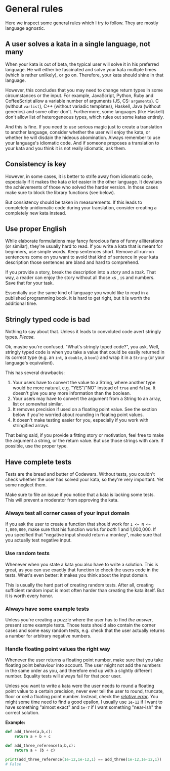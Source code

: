 General rules
=============

Here we inspect some general rules which I try to follow. They are mostly
language agnostic.

A user solves a kata in a single language, not many
---------------------------------------------------

When your kata is out of beta, the typical user will solve it in his
preferred language. He will either be fascinated and solve your kata
multiple times (which is rather unlikely), or go on. Therefore, your kata
should shine in that language.

However, this concludes that you may need to change return types in some
circumstances or the input. For example, JavaScript, Python, Ruby and
CoffeeScript allow a variable number of arguments (JS, CS: `arguments`). C
(without `varlist`), C++ (without variadic templates), Haskell, Java
(without generics) and some other don't. Furthermore, some languages (like
Haskell) don't allow list of heterogeneous types, which rules out some
katas entirely.

And this is fine. If you need to use serious magic just to create a
translation to another language, consider whether the user will enjoy the
kata, or whether he will disdain the hideous abomination. Always remember
to use your language's idiomatic code. And if someone proposes a
translation to your kata and you think it is not really idiomatic, ask them.

Consistency is key
------------------

However, in some cases, it is better to strife away from idiomatic code,
especially if it makes the kata *a lot* easier in the other language. It
devalues the achievements of those who solved the harder version. In those
cases make sure to block the library functions (see below).

But consistency should be taken in measurements. If this leads to
completely unidiomatic code during your translation, consider creating a
completely new kata instead.

Use proper English
-------------------

While elaborate formulations may fancy ferocious fans of funny
alliterations (or similar), they're usually hard to read. If you write a
kata that is meant for beginners, use simple words. Keep sentences short.
Remove all run-on sentencens come on you want to avoid that kind of sentence
in your kata description those sentences are bland and hard to comprehend.

If you provide a story, break the description into a _story_ and
a _task_. That way, a reader can enjoy the story without all those `x`s ,
`i`s and numbers. Save that for your task.

Essentially use the same kind of language you would like to read in a
published programming book. it is hard to get right, but it is worth the
additional time.

Stringly typed code is bad
--------------------------

Nothing to say about that. Unless it leads to convoluted code avert
stringly types. *Please.*

Ok, maybe you're confused. "What's stringly typed code?", you ask.
Well, stringly typed code is when you take a value that could be easily
returned in its correct type (e.g. an `int`, a `double`, a `bool`) and wrap
it in a `String` (or your language's equivalent).

This has several drawbacks:

1. Your users have to convert the value to a String, where another type would
   be more natural, e.g. "YES"/"NO" instead of `true` and `false`.
   It doesn't give you any more information than the boolean.
2. Your users may have to convert the argument from a String to an array, list
   or somewhat similar.
3. It removes precision if used on a floating point value. See the section below
   if you're worried about rounding in floating point values.
4. It doesn't make testing easier for you, especially if you work with
   stringified arrays.

That being said, if you provide a fitting story or motivation, feel free to make
the argument a string, or the return value. But use those strings with care. If
possible, use the proper type.

Have complete tests
-------------------

Tests are the bread and butter of Codewars. Without tests, you couldn't
check whether the user has solved your kata, so they're very important. Yet
some neglect them.

Make sure to file an issue if you notice that a kata is lacking some tests.
This will prevent a moderator from approving the kata.

### Always test all corner cases of your input domain

If you ask the user to create a function that should work for
`1 <= N <=  1,000,000`, make sure that his function works for *both* 1 and
1,000,000. If you specified that "negative input should return a monkey",
make sure that you actually test negative input.

### Use random tests

Whenever when you state a kata you also have to write a solution. This is
great, as you can use exactly that function to check the users code
in the tests. What's even better: it makes you think
about the input domain.

This is usually the hard part of creating random tests. After all, creating
sufficient random input is most often harder than creating the kata itself.
But it is worth every honor.

### Always have some example tests

Unless you're creating a puzzle where the user has to find *the answer*,
present some example tests. Those tests should also contain the corner
cases and some easy random tests, e.g. check that the user actually returns
a number for arbitrary negative numbers.

### Handle floating point values the right way

Whenever the user returns a floating point number, make sure that you take
floating point behaviour into account. The user might not add the numbers
in the same order as you, and therefore end up with a slightly different
number. Equality tests will always fail for that poor user.

Unless you want to write a kata were the user needs to round a floating
point value to a certain precision, never ever tell the user to round,
truncate, floor or ceil a floating point number. Instead, check the
[*relative error*](https://en.wikipedia.org/wiki/Approximation_error). You
might some time need to find a good epsilon, I usually use `1e-12` if I
want to have something "almost exact" and `1e-7` if I want something
"near-ish" the correct solution.

**Example:**

```python
def add_three(a,b,c):
    return a + b + c

def add_three_reference(a,b,c):
    return a + (b + c)

print(add_three_reference(1e-12,1e-12,1) == add_three(1e-12,1e-12,1))
# False
```